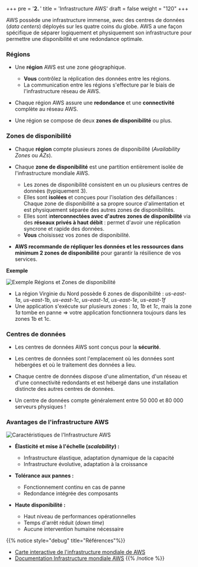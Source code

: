 +++
pre = '<b>2. </b>'
title = 'Infrastructure AWS'
draft = false
weight = "120"
+++

AWS possède une infrastructure immense, avec des centres de données (*data centers*) déployés sur les quatre coins du globe. AWS a une façon spécifique de séparer logiquement et physiquement son infrastructure pour permettre une disponibilité et une redondance optimale.

### Régions
+ Une **région** AWS est une zone géographique.
    + **Vous** contrôlez la réplication des données entre les régions.
    + La communication entre les régions s'effecture par le biais de l'infrastructure réseau de AWS.

+ Chaque région AWS assure une **redondance** et une **connectivité** complète au réseau AWS.

+ Une région se compose de deux **zones de disponibilité** ou plus.

### Zones de disponibilité
+ Chaque **région** compte plusieurs zones de disponibilité (*Availability Zones* ou *AZs*).

+ Chaque **zone de disponibilité** est une partition entièrement isolée de l'infrastructure mondiale AWS.
    + Les zones de disponibilité consistent en un ou plusieurs centres de données (typiquement 3).
    + Elles sont **isolées** et conçues pour l'isolation des défaillances : Chaque zone de disponibilité a sa propre source d'alimentation et est physiquement séparée des autres zones de disponibilités.
    + Elles sont i**nterconnectées avec d'autres zones de disponibilité** via des **réseaux privés à haut débit** : permet d'avoir une réplication syncrone et rapide des données. 
    + **Vous** choisissez vos zones de disponibilité.

+ **AWS recommande de répliquer les données et les ressources dans minimum 2 zones de disponibilité** pour garantir la résilience de vos services.


**Exemple**

![Exemple Régions et Zones de disponibilité](/420-414/images/1-introduction/1-07-aws-regions-az.png)

+ La région Virginie du Nord possède 6 zones de disponibilité : *us-east-1a*, *us-east-1b*, *us-east-1c*, *us-east-1d*, *us-east-1e*, *us-east-1f*
+ Une application s'exécute sur plusieurs zones : *1a*, *1b* et *1c*, mais la zone *1a* tombe en panne => votre application fonctionnera toujours dans les zones 1b et 1c.

### Centres de données
+ Les centres de données AWS sont conçus pour la **sécurité**.

+ Les centres de données sont l'emplacement où les données sont hébergées et où le traitement des données a lieu.

+ Chaque centre de données dispose d'une alimentation, d'un réseau et d'une connectivité redondants et est hébergé dans une installation distincte des autres centres de données.

+ Un centre de données compte généralement entre 50 000 et 80 000 serveurs physiques !


### Avantages de l'infrastructure AWS

![Caractéristiques de l'Infrastructure AWS](/420-414/images/1-introduction/1-09-caracteristiques-infra-aws.png)

+ **Élasticité et mise à l'échelle (*scalability*) :**
    + Infrastructure élastique, adaptation dynamique de la capacité
    + Infrastructure évolutive, adaptation à la croissance

+ **Tolérance aux pannes :**
    + Fonctionnement continu en cas de panne
    + Redondance intégrée des composants

+ **Haute disponibilité :**
    + Haut niveau de performances opérationnelles
    + Temps d'arrêt réduit (*down time*)
    + Aucune intervention humaine nécessaire

{{% notice style="debug" title="Références"%}}
+ [Carte interactive de l'infrastructure mondiale de AWS](https://apps.kaonadn.net/5181491956940800/index.html)
+ [Documentation Infrastructure mondiale AWS](https://aws.amazon.com/fr/about-aws/global-infrastructure/)
{{% /notice %}}



<!-- ### Régions
**Une région** AWS est un emplacement physique. AWS regroupe ses régions par emplacement géographique et peuvent inclure plusieurs régions au sein de chaque emplacement. Par exemple, la région Ohio et Virginie du Nord se trouvent toutes les deux dans l'emplacement géographique "US-East".

Les régions sont :
+ **Indépendantes et isolées :** si une région est touchée par un tremblement de terre par exemple, les autres ne le seront pas.
+ **Spécifiques en termes de ressources et de services :** Les ressources d'une région sont isolées et ne sont pas automatiquement répliquées dans d'autres régions.

{{% notice style="info" title="Note"%}}
AWS a lancé 36 régions jusque là !
{{% /notice %}}


### Zones de disponibilité (*AZ*)

Les régions AWS se composent de plusieurs **zones de disponibilités** (*Availability Zones* ou *AZ*). Les zones de disponibilité sont composées d'un ou de plusieurs centres de données physiquement séparés.

Bien qu'elles soient toutes hébergées séparément et disposent de leurs propres sources d'alimentation, les AZs sont toutes connectées par des liens à faible latence.
+ Elles sont **tolérantes aux pannes** : Si l'une d'entre elles tombe en panne, les autres ne devraient pas être affectées.
+ Elles permettent la **haute disponibilité** (*High Availability*)

![Exemple Régions et Zones de disponibilité](/420-414/images/1-introduction/1-07-aws-regions-az.png)

{{% notice style="info" title="Note"%}}
AWS a lancé 114 zones de disponibilité jusque là !
{{% /notice %}}

**Exemple**

+ La région Virginie du Nord possède 6 AZs : *us-east-1a*, *us-east-1b*, *us-east-1c*, *us-east-1d*, *us-east-1e*, *us-east-1f*
+ Une application s'exécute sur plusieurs AZ : 1a, 1b, 1c, mais 1a tombe en panne => votre application fonctionnera toujours dans les zones 1b et 1c. 
-->


